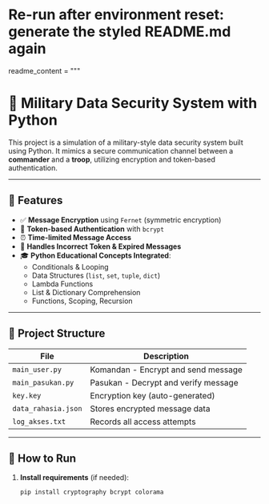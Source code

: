 # Re-run after environment reset: generate the styled README.md again

readme_content = """
# 🔐 Military Data Security System with Python

This project is a simulation of a military-style data security system built using Python. It mimics a secure communication channel between a **commander** and a **troop**, utilizing encryption and token-based authentication.

---

## 🧰 Features

- ✅ **Message Encryption** using `Fernet` (symmetric encryption)
- 🔑 **Token-based Authentication** with `bcrypt`
- ⏰ **Time-limited Message Access**
- 🚫 **Handles Incorrect Token & Expired Messages**
- 🎓 **Python Educational Concepts Integrated**:
  - Conditionals & Looping
  - Data Structures (`list`, `set`, `tuple`, `dict`)
  - Lambda Functions
  - List & Dictionary Comprehension
  - Functions, Scoping, Recursion

---

## 📁 Project Structure

| File | Description |
|------|-------------|
| `main_user.py` | Komandan - Encrypt and send message |
| `main_pasukan.py` | Pasukan - Decrypt and verify message |
| `key.key` | Encryption key (auto-generated) |
| `data_rahasia.json` | Stores encrypted message data |
| `log_akses.txt` | Records all access attempts |

---

## 🚀 How to Run

1. **Install requirements** (if needed):
   ```bash
   pip install cryptography bcrypt colorama

